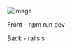 ![image](https://github.com/user-attachments/assets/239a3fde-d09a-4e25-86ac-12794d172cb4)


Front - npm run dev


Back - rails s
